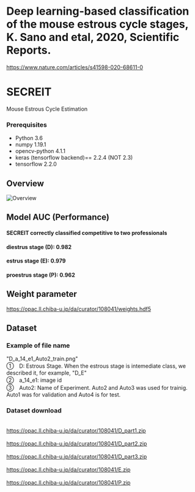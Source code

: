 # Deep learning-based classification of the mouse estrous cycle stages, K. Sano and etal, 2020, Scientific Reports.
https://www.nature.com/articles/s41598-020-68611-0

# SECREIT
Mouse Estrous Cycle Estimation

### Prerequisites

- Python 3.6
- numpy 1.19.1
- opencv-python 4.1.1
- keras (tensorflow backend)== 2.2.4 (NOT 2.3)
- tensorflow 2.2.0

## Overview
![Overview](https://github.com/SanoKyohei/Secreit/blob/master/Example/Overview.png)  

## Model AUC (Performance)
#### SECREIT correctly classified competitive to two professionals
#### diestrus stage (D): 0.982 
#### estrus stage (E): 0.979
#### proestrus stage (P): 0.962

## Weight parameter
https://opac.ll.chiba-u.jp/da/curator/108041/weights.hdf5

## Dataset
### Example of file name
 "D_a_14_e1_Auto2_train.png" 
 <br> ①　D: Estrous Stage. When the estrous stage is intemediate class, we described it, for example, "D_E"
 <br> ②　a_14_e1: image id
 <br> ③　Auto2: Name of Experiment. Auto2 and Auto3 was used for trainig. Auto1 was for validation and Auto4 is for test. 
### Dataset download
<br> https://opac.ll.chiba-u.jp/da/curator/108041/D_part1.zip  <br> 
<br> https://opac.ll.chiba-u.jp/da/curator/108041/D_part2.zip <br> 
<br> https://opac.ll.chiba-u.jp/da/curator/108041/D_part3.zip  <br>
<br> https://opac.ll.chiba-u.jp/da/curator/108041/E.zip <br>
<br> https://opac.ll.chiba-u.jp/da/curator/108041/P.zip <br>



